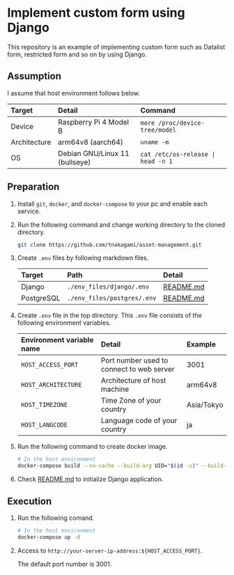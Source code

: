 # Implement custom form using Django
This repository is an example of implementing custom form such as Datalist form, restricted form and so on by using Django.

## Assumption
I assume that host environment follows below.

| Target | Detail | Command |
| :--- | :--- | :--- |
| Device | Raspberry Pi 4 Model B | `more /proc/device-tree/model` |
| Architecture | arm64v8 (aarch64)  | `uname -m` |
| OS | Debian GNU/Linux 11 (bullseye) | `cat /etc/os-release \| head -n 1` |

## Preparation
1. Install `git`, `docker`, and `docker-compose` to your pc and enable each service.
1. Run the following command and change working directory to the cloned directory.

    ```bash
    git clone https://github.com/tnakagami/asset-management.git
    ```

1. Create `.env` files by following markdown files.

    | Target | Path | Detail |
    | :--- | :---- | :--- |
    | Django | `./env_files/django/.env` | [README.md](./env_files/django/README.md) |
    | PostgreSQL | `./env_files/postgres/.env` | [README.md](./env_files/postgres/README.md) |

1. Create `.env` file in the top directory. This `.env` file consists of the following environment variables.

    | Environment variable name | Detail | Example |
    | :---- | :---- | :---- |
    | `HOST_ACCESS_PORT` | Port number used to connect to web server | 3001 |
    | `HOST_ARCHITECTURE` | Architecture of host machine | arm64v8 |
    | `HOST_TIMEZONE` | Time Zone of your country | Asia/Tokyo |
    | `HOST_LANGCODE` | Language code of your country | ja |

1. Run the following command to create docker image.

    ```bash
    # In the host environment
    docker-compose build --no-cache --build-arg UID="$(id -u)" --build-arg GID="$(id -g)"
    ```

1. Check [README.md](./django/README.md) to initialize Django application.

## Execution
1. Run the following comand.

    ```bash
    # In the host environment
    docker-compose up -d
    ```

1. Access to `http://your-server-ip-address:${HOST_ACCESS_PORT}`.

    The default port number is 3001.

